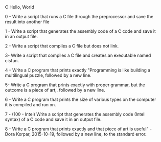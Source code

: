 C Hello, World

0 - Write a script that runs a C file through the preprocessor and save the result into another file

1 - Write a script that generates the assembly code of a C code and save it in an output file.

2 - Write a script that compiles a C file but does not link.

3- Write a script that compiles a C file and creates an executable named cisfun.

4 - Write a C program that prints exactly "Programming is like building a multilingual puzzle, followed by a new line.

5- Write a C program that prints exactly with proper grammar, but the outcome is a piece of art,, followed by a new line.

6 - Write a C program that prints the size of various types on the computer it is compiled and run on.

7 - (100 - Intel) Write a script that generates the assembly code (Intel syntax) of a C code and save it in an output file.

8 - Write a C program that prints exactly and that piece of art is useful" - Dora Korpar, 2015-10-19, followed by a new line, to the standard error.
